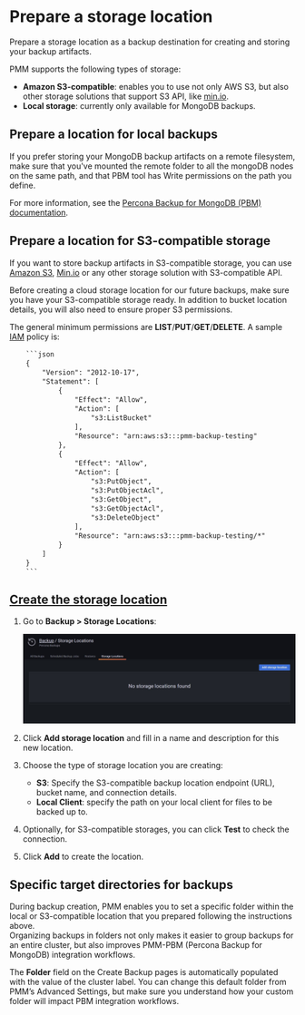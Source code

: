 # Prepare a storage location

Prepare a storage location as a backup destination for creating and storing your backup artifacts.

PMM supports the following types of storage:

- **Amazon S3-compatible**: enables you to use not only AWS S3, but also other storage solutions that support S3 API, like [min.io](https://min.io/).
- **Local storage**: currently only available for MongoDB backups.

## Prepare a location for local backups
If you prefer storing your MongoDB backup artifacts on a remote filesystem, make sure that you've mounted the remote folder to all the mongoDB nodes on the same path, and that PBM tool has Write permissions on the path you define.

For more information, see the [Percona Backup for MongoDB (PBM) documentation](https://docs.percona.com/percona-backup-mongodb/details/storage-configuration.html#remote-filesystem-server-storage).

## Prepare a location for S3-compatible storage
If you want to store backup artifacts in S3-compatible storage, you can use [Amazon S3](https://aws.amazon.com/s3/), [Min.io](https://min.io/) or any other storage solution with S3-compatible API.

Before creating a cloud storage location for our future backups, make sure you have your S3-compatible storage ready. In addition to bucket location details, you will also need to ensure proper S3 permissions.

The general minimum permissions are **LIST**/**PUT**/**GET**/**DELETE**.
A sample [IAM](https://aws.amazon.com/iam/) policy is:

        ```json
        {
            "Version": "2012-10-17",
            "Statement": [
                {
                    "Effect": "Allow",
                    "Action": [
                        "s3:ListBucket"
                    ],
                    "Resource": "arn:aws:s3:::pmm-backup-testing"
                },
                {
                    "Effect": "Allow",
                    "Action": [
                        "s3:PutObject",
                        "s3:PutObjectAcl",
                        "s3:GetObject",
                        "s3:GetObjectAcl",
                        "s3:DeleteObject"
                    ],
                    "Resource": "arn:aws:s3:::pmm-backup-testing/*"
                }
            ]
        }
        ```
   
## [Create the storage location](#create-a-storage-location)

1. Go to **Backup > Storage Locations**:

    ![!](../_images/PMM_Backup_Management.jpg)

2. Click **Add storage location** and fill in a name and description for this new location.
3. Choose the type of storage location you are creating:
     - **S3**: Specify the S3-compatible backup location endpoint (URL), bucket name, and connection details. 
     - **Local Client**: specify the path on your local client for files to be backed up to.

4. Optionally, for S3-compatible storages, you can click **Test** to check the connection.

5. Click **Add** to create the location.


## Specific target directories for backups

During backup creation, PMM enables you to set a specific folder within the local or S3-compatible location that you prepared following the instructions above.  
Organizing backups in folders not only makes it easier to group backups for an entire cluster, but also improves PMM-PBM (Percona Backup for MongoDB) integration workflows. 

The **Folder** field on the Create Backup pages is automatically populated with the value of the cluster label. You can change this default folder from PMM’s Advanced Settings, but make sure you understand how your custom folder will impact PBM integration workflows.
